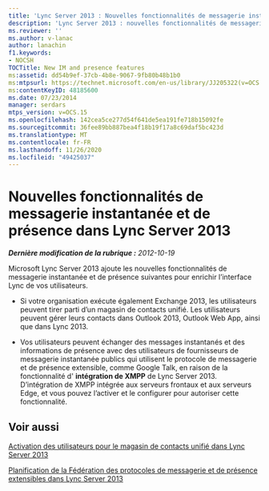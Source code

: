 ```yaml
---
title: 'Lync Server 2013 : Nouvelles fonctionnalités de messagerie instantanée et de présence'
description: 'Lync Server 2013 : nouvelles fonctionnalités de messagerie instantanée et de présence.'
ms.reviewer: ''
ms.author: v-lanac
author: lanachin
f1.keywords:
- NOCSH
TOCTitle: New IM and presence features
ms:assetid: dd54b9ef-37cb-4b8e-9067-9fb80b48b1b0
ms:mtpsurl: https://technet.microsoft.com/en-us/library/JJ205322(v=OCS.15)
ms:contentKeyID: 48185600
ms.date: 07/23/2014
manager: serdars
mtps_version: v=OCS.15
ms.openlocfilehash: 142cea5ce277d54f641de5ea191fe718b15092fe
ms.sourcegitcommit: 36fee89bb887bea4f18b19f17a8c69daf5bc423d
ms.translationtype: MT
ms.contentlocale: fr-FR
ms.lasthandoff: 11/26/2020
ms.locfileid: "49425037"
---
```

# <a name="new-im-and-presence-features-in-lync-server-2013"></a>Nouvelles fonctionnalités de messagerie instantanée et de présence dans Lync Server 2013

<div data-xmlns="http://www.w3.org/1999/xhtml">

<div class="topic" data-xmlns="http://www.w3.org/1999/xhtml" data-msxsl="urn:schemas-microsoft-com:xslt" data-cs="https://msdn.microsoft.com/">

<div data-asp="https://msdn2.microsoft.com/asp">



</div>

<div id="mainSection">

<div id="mainBody">

<span> </span>

_**Dernière modification de la rubrique :** 2012-10-19_

Microsoft Lync Server 2013 ajoute les nouvelles fonctionnalités de messagerie instantanée et de présence suivantes pour enrichir l’interface Lync de vos utilisateurs.

  - Si votre organisation exécute également Exchange 2013, les utilisateurs peuvent tirer parti d’un magasin de contacts unifié. Les utilisateurs peuvent gérer leurs contacts dans Outlook 2013, Outlook Web App, ainsi que dans Lync 2013.

  - Vos utilisateurs peuvent échanger des messages instantanés et des informations de présence avec des utilisateurs de fournisseurs de messagerie instantanée publics qui utilisent le protocole de messagerie et de présence extensible, comme Google Talk, en raison de la fonctionnalité d' **intégration de XMPP** de Lync Server 2013. D’intégration de XMPP intégrée aux serveurs frontaux et aux serveurs Edge, et vous pouvez l’activer et le configurer pour autoriser cette fonctionnalité.

<div>

## <a name="see-also"></a>Voir aussi


[Activation des utilisateurs pour le magasin de contacts unifié dans Lync Server 2013](lync-server-2013-enable-users-for-unified-contact-store.md)  


[Planification de la Fédération des protocoles de messagerie et de présence extensibles dans Lync Server 2013](lync-server-2013-planning-for-extensible-messaging-and-presence-protocol-xmpp-federation.md)  
  

</div>

</div>

<span> </span>

</div>

</div>

</div>

